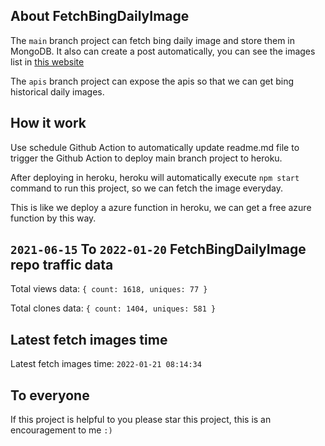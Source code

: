 ## About FetchBingDailyImage

The `main` branch project can fetch bing daily image and store them in MongoDB.
It also can create a post automatically, you can see the images list in [this website](https://oursalbum.netlify.app)

The `apis` branch project can expose the apis so that we can get bing historical daily images.

## How it work

Use schedule Github Action to automatically update readme.md file to trigger the Github Action to deploy main branch project to heroku.

After deploying in heroku, heroku will automatically execute `npm start` command to run this project, so we can fetch the image everyday.

This is like we deploy a azure function in heroku, we can get a free azure function by this way.

## `2021-06-15` To `2022-01-20` FetchBingDailyImage repo traffic data

Total views data: `{ count: 1618, uniques: 77 }`

Total clones data: `{ count: 1404, uniques: 581 }`

## Latest fetch images time

Latest fetch images time: `2022-01-21 08:14:34`

## To everyone

If this project is helpful to you please star this project, this is an encouragement to me `:)`



